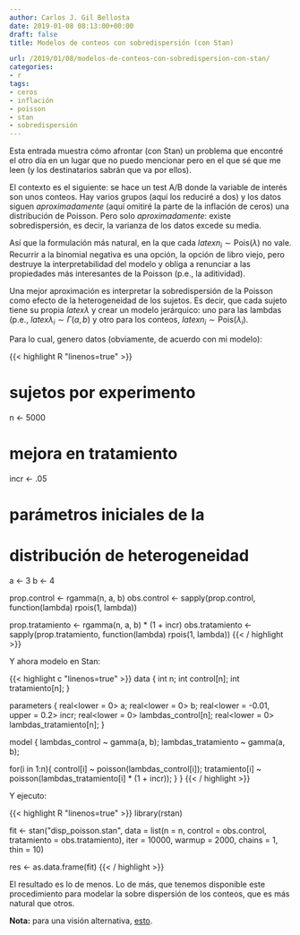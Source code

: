 ```yaml
---
author: Carlos J. Gil Bellosta
date: 2019-01-08 08:13:00+00:00
draft: false
title: Modelos de conteos con sobredispersión (con Stan)

url: /2019/01/08/modelos-de-conteos-con-sobredispersion-con-stan/
categories:
- r
tags:
- ceros
- inflación
- poisson
- stan
- sobredispersión
---
```


Esta entrada muestra cómo afrontar (con Stan) un problema que encontré el otro día en un lugar que no puedo mencionar pero en el que sé que me leen (y los destinatarios sabrán que va por ellos).

El contexto es el siguiente: se hace un test A/B donde la variable de interés son unos conteos. Hay varios grupos (aquí los reduciré a dos) y los datos siguen _aproximadamente_ (aquí omitiré la parte de la inflación de ceros) una distribución de Poisson. Pero solo _aproximadamente_: existe sobredispersión, es decir, la varianza de los datos excede su media.

Así que la formulación más natural, en la que cada $latex n_i \sim \text{Pois}(\lambda)$ no vale. Recurrir a la binomial negativa es una opción, la opción de libro viejo, pero destruye la interpretabilidad del modelo y obliga a renunciar a las propiedades más interesantes de la Poisson (p.e., la aditividad).

Una mejor aproximación es interpretar la sobredispersión de la Poisson como efecto de la heterogeneidad de los sujetos. Es decir, que cada sujeto tiene su propia $latex \lambda$ y crear un modelo jerárquico: uno para las lambdas (p.e., $latex \lambda_i \sim \Gamma(a, b)$ y otro para los conteos, $latex n_i \sim \text{Pois}(\lambda_i)$.

Para lo cual, genero datos (obviamente, de acuerdo con mi modelo):

{{< highlight R "linenos=true" >}}
# sujetos por experimento
n <- 5000

# mejora en tratamiento
incr <- .05

# parámetros iniciales de la
# distribución de heterogeneidad
a <- 3
b <- 4


prop.control <- rgamma(n, a, b)
obs.control <- sapply(prop.control,
  function(lambda) rpois(1, lambda))

prop.tratamiento <- rgamma(n, a, b) * (1 + incr)
obs.tratamiento <- sapply(prop.tratamiento,
  function(lambda) rpois(1, lambda))
{{< / highlight >}}

Y ahora modelo en Stan:






{{< highlight c "linenos=true" >}}
data {
  int n;
  int control[n];
  int tratamiento[n];
}

parameters {
  real<lower = 0> a;
  real<lower = 0> b;
  real<lower = -0.01, upper = 0.2> incr;
  real<lower = 0> lambdas_control[n];
  real<lower = 0> lambdas_tratamiento[n];
}

model {
  lambdas_control ~ gamma(a, b);
  lambdas_tratamiento ~ gamma(a, b);

  for(i in 1:n){
    control[i] ~ poisson(lambdas_control[i]);
    tratamiento[i] ~ poisson(lambdas_tratamiento[i] * (1 + incr));
  }
}
{{< / highlight >}}

Y ejecuto:

{{< highlight R "linenos=true" >}}
library(rstan)

fit <- stan("disp_poisson.stan",
            data = list(n = n, control = obs.control,
                    tratamiento = obs.tratamiento),
            iter = 10000, warmup = 2000,
            chains = 1, thin = 10)

res <- as.data.frame(fit)
{{< / highlight >}}

El resultado es lo de menos. Lo de más, que tenemos disponible este procedimiento para modelar la sobre dispersión de los conteos, que es más natural que otros.

**Nota:** para una visión alternativa, [esto](https://journals.sagepub.com/doi/abs/10.1177/1471082X14524676?rss=1).